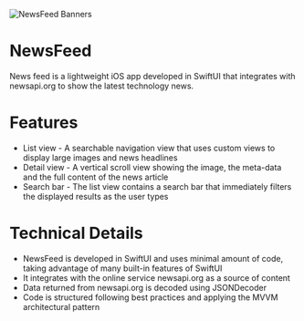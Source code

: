 ![NewsFeed Banners](https://user-images.githubusercontent.com/26114098/210335586-bec39ce9-8e03-4f1f-bdd9-a075ea29547d.png)

# NewsFeed

News feed is a lightweight iOS app developed in SwiftUI that integrates with newsapi.org to show the latest technology news.

# Features

* List view - A searchable navigation view that uses custom views to display large images and news headlines
* Detail view - A vertical scroll view showing the image, the meta-data and the full content of the news article 
* Search bar - The list view contains a search bar that immediately filters the displayed results as the user types 

# Technical Details

* NewsFeed is developed in SwiftUI and uses minimal amount of code, taking advantage of many built-in features of SwiftUI
* It integrates with the online service newsapi.org as a source of content
* Data returned from newsapi.org is decoded using JSONDecoder
* Code is structured following best practices and applying the MVVM architectural pattern

